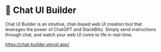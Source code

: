 # 🤖 Chat UI Builder

Chat UI Builder is an intuitive, chat-based web UI creation tool that leverages the power of ChatGPT and StackBlitz. Simply send instructions through chat, and watch your web UI come to life in real-time.

https://chat-builder.vercel.app/
